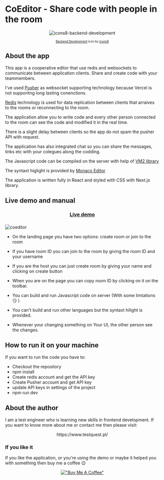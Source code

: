 # CoEditor - Share code with people in the room

<div align="center">


![icons8-backend-development](https://user-images.githubusercontent.com/12681598/197064007-b32804a7-dad9-418a-9ef1-6baface042fc.gif)

<sub><sup><a target="_blank" href="https://icons8.com/icon/Zh3EQfzwFUbT/backend-development">Backend Development</a> icon by <a target="_blank" href="https://icons8.com">Icons8</a></sup></sub>

</div>

## About the app

This app is a cooperative editor that use redis and websockets to communicate between application clients.
Share and create code with your teammembers.

I've used <a target="_blank" href="https://pusher.com/">Pusher</a> as websocket supporting technology because Vercel is not supporitng long lasting conenctions.

<a target="_blank" href="https://redis.com/">Redis</a> technology is used for data replication between clients that arraives to the rooms or reconnecting to the room. 

The application allow you to write code and every other person connected to the room can see the code and modified it in the real time. 

There is a slight delay between clients so the app do not spam the pusher API with request.

The application has also integrated chat so you can share the messages, links etc with your colegues along the codding.

The Javascript code can be compiled on the server with help of <a target="_blank" href="https://github.com/patriksimek/vm2">VM2 library</a>

The syntaxt higlight is provided by <a target="_blank" href="https://microsoft.github.io/monaco-editor/">Monaco Editor</a>

The application is written fully in React and styled with CSS with Next.js library.

## Live demo and manual

<div align="center">

<h3><a target="_blank" href="https://coeditor.vercel.app/">Live demo</a><h3>

</div>

![coeditor](https://user-images.githubusercontent.com/12681598/197068071-012056e4-7244-4e16-8132-b5ae45473198.gif)

* On the landing page you have two options: create room or join to the room
* If you have room ID you can join to the room by giving the room ID and your username
* If you are the host you can just create room by giving your name and clicking on create button
* When you are on the page you can copy room ID by clicking on it on the toolbar.

* You can build and run Javascript code on server (With some limtations 😏 )
* You can't build and run other languages but the syntaxt hilight is provided.
* Whenever your changing something on Your UI, the other person see the changes.


## How to run it on your machine

If you want to run the code you have to:

* Checkout the repository
* npm install
* Create redis account and get the API key
* Create Pusher account and get API key
* update API keys in settings of the project
* npm run dev


## About the author

I am a test engineer who is learning new skills in frontend development. If you want to know more about me or contact me then please visit:

<div align="center">
https://www.testquest.pl/
</div>

### If you like it
If you like the application, or you're using the demo or maybe it helped you with something then buy me a coffee 😉
<div align="center">

[!["Buy Me A Coffee"](https://www.buymeacoffee.com/assets/img/custom_images/orange_img.png)](https://www.buymeacoffee.com/piotrhabecZ)  
</div>
